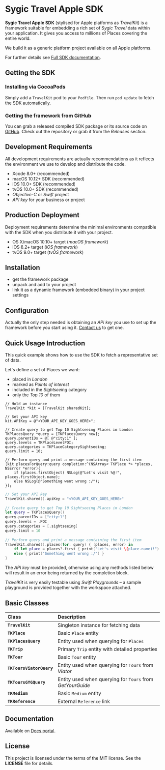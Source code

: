 # Sygic Travel Apple SDK


**Sygic Travel Apple SDK** (stylised for Apple platforms as _TravelKit_) is a framework suitable for embedding a rich set of _Sygic Travel_ data within your application. It gives you access to millions of Places covering the entire world.

We build it as a generic platform project available on all Apple platforms.

For further details see [Full SDK documentation](http://docs.sygictravelapi.com/apple-sdk/latest/).

## Getting the SDK

### Installing via CocoaPods

Simply add a `TravelKit` pod to your `Podfile`. Then run `pod update` to fetch the SDK automatically.

### Getting the framework from GitHub

You can grab a released compiled SDK package or its source code on [GitHub](https://github.com/sygic-travel/apple-sdk). Check out the repository or grab it from the _Releases_ section.

## Development Requirements

All development requirements are actually recommendations as it reflects the environment we use to develop and distribute the code.

- Xcode 8.0+ (recommended)
- macOS 10.12+ SDK (recommended)
- iOS 10.0+ SDK (recommended)
- tvOS 10.0+ SDK (recommended)
- _Objective-C_ or _Swift_ project
- _API key_ for your business or project

## Production Deployment

Deployment requirements determine the minimal environments compatible with the SDK when you distribute it with your project.

- OS X/macOS 10.10+ target (_macOS framework_)
- iOS 8.2+ target (_iOS framework_)
- tvOS 9.0+ target (_tvOS framework_)

## Installation

- get the framework package
- unpack and add to your project
- link it as a dynamic framework (embedded binary) in your project settings

## Configuration

Actually the only step needed is obtaining an _API key_ you use to set up the framework before you start using it. [Contact us](https://travel.sygic.com/b2b) to get one.

## Quick Usage Introduction

This quick example shows how to use the SDK to fetch a representative set of data.

Let's define a set of Places we want:

- placed in _London_
- marked as _Points of interest_
- included in the _Sightseeing_ category
- only the _Top 10_ of them

```objc
// Hold an instance
TravelKit *kit = [TravelKit sharedKit];
	
// Set your API key
kit.APIKey = @"<YOUR_API_KEY_GOES_HERE>";
	
// Create query to get Top 10 Sightseeing Places in London
TKPlacesQuery *query = [TKPlacesQuery new];
query.parentIDs = @[ @"city:1" ];
query.levels = TKPlaceLevelPOI;
query.categories = TKPlaceCategorySightseeing;
query.limit = 10;
	
// Perform query and print a message containing the first item
[kit placesForQuery:query completion:^(NSArray< TKPlace *> *places, NSError *error){
	if (places.firstObject) NSLog(@"Let's visit %@!", places.firstObject.name);
	else NSLog(@"Something went wrong :/");
}];
```

```swift
// Set your API key
TravelKit.shared().apiKey = "<YOUR_API_KEY_GOES_HERE>"
	
// Create query to get Top 10 Sightseeing Places in London
let query = TKPlacesQuery()
query.parentIDs = ["city:1"]
query.levels = .POI
query.categories = [.sightseeing]
query.limit = 10
	
// Perform query and print a message containing the first item
TravelKit.shared().places(for: query) { (places, error) in
	if let place = places?.first { print("Let's visit \(place.name)!") }
	else { print("Something went wrong :/") }
}
```

The *API key* must be provided, otherwise using any methods listed below will result in an error being returned by the completion block.

*TravelKit* is very easily testable using _Swift Playgrounds_ – a sample playground is provided together with the workspace attached.

## Basic Classes

Class               | Description
:-------------------|:---------------------
**`TravelKit`**       | Singleton instance for fetching data
**`TKPlace`**         | Basic `Place` entity
**`TKPlacesQuery`**   | Entity used when querying for `Places`
**`TKTrip`**          | Primary `Trip` entity with detailed properties 
**`TKTour`**          | Basic `Tour` entity
**`TKToursViatorQuery`**    | Entity used when querying for `Tours` from _Viator_
**`TKToursGYGQuery`**    | Entity used when querying for `Tours` from _GetYourGuide_
**`TKMedium`**        | Basic `Medium` entity
**`TKReference`**     | External `Reference` link

## Documentation

Available on [Docs portal](http://docs.sygictravelapi.com/apple-sdk/latest/).

## License

This project is licensed under the terms of the MIT license. See the **LICENSE** file for details.
